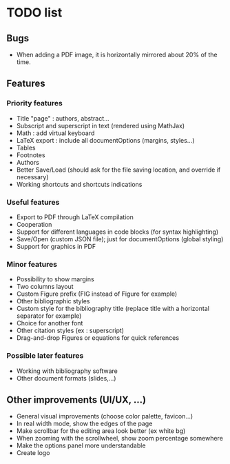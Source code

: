 # TODO list
## Bugs
- When adding a PDF image, it is horizontally mirrored about 20% of the time.
## Features
### Priority features
- Title "page" : authors, abstract...
- Subscript and superscript in text (rendered using MathJax)
- Math : add virtual keyboard
- LaTeX export : include all documentOptions (margins, styles...)
- Tables
- Footnotes
- Authors
- Better Save/Load (should ask for the file saving location, and override if necessary)
- Working shortcuts and shortcuts indications

### Useful features
- Export to PDF through LaTeX compilation
- Cooperation
- Support for different languages in code blocks (for syntax highlighting)
- Save/Open (custom JSON file); just for documentOptions (global styling)
- Support for graphics in PDF

### Minor features
- Possibility to show margins
- Two columns layout
- Custom Figure prefix (FIG instead of Figure for example)
- Other bibliographic styles
- Custom style for the bibliography title (replace title with a horizontal separator for example)
- Choice for another font
- Other citation styles (ex : superscript)
- Drag-and-drop Figures or equations for quick references

### Possible later features
- Working with bibliography software
- Other document formats (slides,...)

## Other improvements (UI/UX, ...)
- General visual improvements (choose color palette, favicon...)
- In real width mode, show the edges of the page
- Make scrollbar for the editing area look better (ex white bg)
- When zooming with the scrollwheel, show zoom percentage somewhere
- Make the options panel more understandable
- Create logo